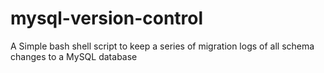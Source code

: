 mysql-version-control
=====================

A Simple bash shell script to keep a series of migration logs of all schema changes to a MySQL database
